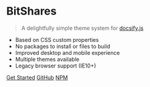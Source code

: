 # BitShares

> A delightfully simple theme system for [docsify.js](https://docsify.js.org)

- Based on CSS custom properties
- No packages to install or files to build
- Improved desktop and mobile experience
- Multiple themes available
- Legacy browser support (IE10+)

[Get Started](#main)
[GitHub](https://github.com/jhildenbiddle/docsify-themeable)
[NPM](https://www.npmjs.com/package/docsify-themeable)
